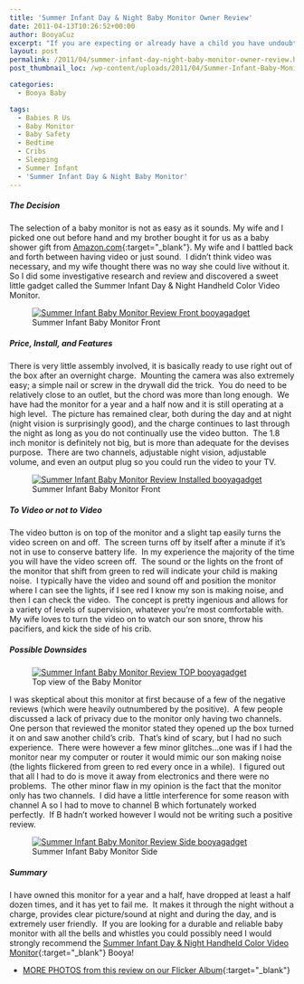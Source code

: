 ```yaml
---
title: 'Summer Infant Day & Night Baby Monitor Owner Review'
date: 2011-04-13T10:26:52+00:00
author: BooyaCuz
excerpt: "If you are expecting or already have a child you have undoubtedly contemplated a baby monitor. Here is my family's take on this monitor."
layout: post
permalink: /2011/04/summer-infant-day-night-baby-monitor-owner-review.html
post_thumbnail_loc: /wp-content/uploads/2011/04/Summer-Infant-Baby-Monitor-logo-booya-thumb.jpg

categories:
  - Booya Baby

tags:
  - Babies R Us
  - Baby Monitor
  - Baby Safety
  - Bedtime
  - Cribs
  - Sleeping
  - Summer Infant
  - 'Summer Infant Day & Night Baby Monitor'
---
```

##### The Decision
The selection of a baby monitor is not as easy as it sounds. My wife and I picked one out before hand and my brother bought it for us as a baby shower gift from [Amazon.com](http://amzn.to/2lemtYZ){:target="_blank"}. My wife and I battled back and forth between having video or just sound.  I didn’t think video was necessary, and my wife thought there was no way she could live without it.  So I did some investigative research and review and discovered a sweet little gadget called the Summer Infant Day & Night Handheld Color Video Monitor.
<figure>
	<a href="{{ site.cdn-url }}/wp-content/uploads/2011/04/summer-infant-baby-monitor-review-booyagadget-front.jpg">
    <img src="{{ site.cdn-url }}/wp-content/uploads/2011/04/summer-infant-baby-monitor-review-booyagadget-front.jpg" 
         alt="Summer Infant Baby Monitor Review Front booyagadget" title="Summer Infant Baby Monitor Front"></a>
	<figcaption>Summer Infant Baby Monitor Front</figcaption>
</figure>

##### Price, Install, and Features
There is very little assembly involved, it is basically ready to use right out of the box after an overnight charge.  Mounting the camera was also extremely easy; a simple nail or screw in the drywall did the trick.  You do need to be relatively close to an outlet, but the chord was more than long enough.  We have had the monitor for a year and a half now and it is still operating at a high level.  The picture has remained clear, both during the day and at night (night vision is surprisingly good), and the charge continues to last through the night as long as you do not continually use the video button.  The 1.8 inch monitor is definitely not big, but is more than adequate for the devises purpose.  There are two channels, adjustable night vision, adjustable volume, and even an output plug so you could run the video to your TV.
<figure>
	<a href="{{ site.cdn-url }}/wp-content/uploads/2011/04/summer-infant-baby-monitor-review-booyagadget-installed.jpg">
    <img src="{{ site.cdn-url }}/wp-content/uploads/2011/04/summer-infant-baby-monitor-review-booyagadget-installed.jpg" 
         alt="Summer Infant Baby Monitor Review Installed booyagadget" title="Summer Infant Baby Monitor Installed"></a>
	<figcaption>Summer Infant Baby Monitor Front</figcaption>
</figure>

##### To Video or not to Video
The video button is on top of the monitor and a slight tap easily turns the video screen on and off.  The screen turns off by itself after a minute if it’s not in use to conserve battery life.  In my experience the majority of the time you will have the video screen off.  The sound or the lights on the front of the monitor that shift from green to red will indicate your child is making noise.  I typically have the video and sound off and position the monitor where I can see the lights, if I see red I know my son is making noise, and then I can check the video.  The concept is pretty ingenious and allows for a variety of levels of supervision, whatever you’re most comfortable with.  My wife loves to turn the video on to watch our son snore, throw his pacifiers, and kick the side of his crib.

##### Possible Downsides
<figure>
	<a href="{{ site.cdn-url }}/wp-content/uploads/2011/04/summer-infant-baby-monitor-review-booyagadget-top.jpg">
    <img src="{{ site.cdn-url }}/wp-content/uploads/2011/04/summer-infant-baby-monitor-review-booyagadget-top.jpg" 
         alt="Summer Infant Baby Monitor Review TOP booyagadget" title="Top view of the Baby Monitor"></a>
	<figcaption>Top view of the Baby Monitor</figcaption>
</figure>

I was skeptical about this monitor at first because of a few of the negative reviews (which were heavily outnumbered by the positive).  A few people discussed a lack of privacy due to the monitor only having two channels.  One person that reviewed the monitor stated they opened up the box turned it on and saw another child’s crib.  That’s kind of scary, but I had no such experience.  There were however a few minor glitches…one was if I had the monitor near my computer or router it would mimic our son making noise (the lights flickered from green to red every once in a while).  I figured out that all I had to do is move it away from electronics and there were no problems.  The other minor flaw in my opinion is the fact that the monitor only has two channels.  I did have a little interference for some reason with channel A so I had to move to channel B which fortunately worked perfectly.  If B hadn’t worked however I would not be writing such a positive review.
<figure>
	<a href="{{ site.cdn-url }}/wp-content/uploads/2011/04/summer-infant-baby-monitor-review-booyagadget-side.jpg">
    <img src="{{ site.cdn-url }}/wp-content/uploads/2011/04/summer-infant-baby-monitor-review-booyagadget-side.jpg" 
         alt="Summer Infant Baby Monitor Review Side booyagadget" title="Summer Infant Baby Monitor Side"></a>
	<figcaption>Summer Infant Baby Monitor Side</figcaption>
</figure>

##### Summary
I have owned this monitor for a year and a half, have dropped at least a half dozen times, and it has yet to fail me.  It makes it through the night without a charge, provides clear picture/sound at night and during the day, and is extremely user friendly.  If you are looking for a durable and reliable baby monitor with all the bells and whistles you could possibly need I would strongly recommend the [Summer Infant Day & Night Handheld Color Video Monitor](http://amzn.to/2lemtYZ){:target="_blank"} Booya!

* [MORE PHOTOS from this review on our Flicker Album](https://www.flickr.com/photos/booyagadget/albums/72157626490783140/with/5616219065/){:target="_blank"}
